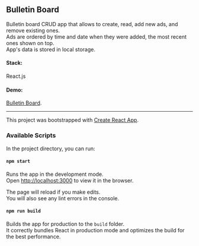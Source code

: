 ## Bulletin Board

Bulletin board CRUD app that allows to create, read, add new ads, and remove existing ones.  
Ads are ordered by time and date when they were added, the most recent ones shown on top.  
App's data is stored in local storage.

#### Stack:

React.js

#### Demo:

[Bulletin Board](https://determined-bardeen-2815d3.netlify.com/).

---

This project was bootstrapped with [Create React App](https://github.com/facebook/create-react-app).

### Available Scripts

In the project directory, you can run:

#### `npm start`

Runs the app in the development mode.  
Open [http://localhost:3000](http://localhost:3000) to view it in the browser.

The page will reload if you make edits.  
You will also see any lint errors in the console.

#### `npm run build`

Builds the app for production to the `build` folder.  
It correctly bundles React in production mode and optimizes the build for the best performance.

